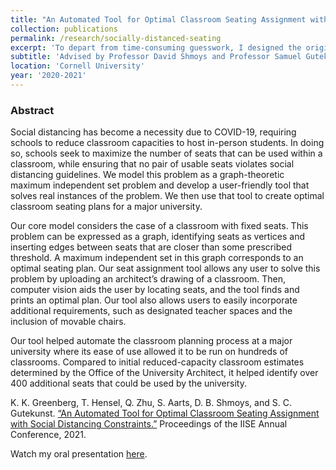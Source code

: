 ```yaml
---
title: "An Automated Tool for Optimal Classroom Seating Assignment with Social Distancing Constraints"
collection: publications
permalink: /research/socially-distanced-seating
excerpt: 'To depart from time-consuming guesswork, I designed the original tool for automatically selecting the optimal seating arrangement given social distancing guidelines that employed computer vision and integer programming. Working closely with a team of undergraduates, we improved and implemented the system for the university's use in reopening. This project was submitted to the 2021 IISE Annual Conference where it received first place for the OR Division Undergraduate Student Research Award.'
subtitle: 'Advised by Professor David Shmoys and Professor Samuel Gutekunst'
location: 'Cornell University'
year: '2020-2021'
---
```

### Abstract
Social distancing has become a necessity due to COVID-19, requiring schools to reduce classroom capacities to host in-person students. In doing so, schools seek to maximize the number of seats that can be used within a classroom, while ensuring that no pair of usable seats violates social distancing guidelines. We model this problem as a graph-theoretic maximum independent set problem and develop a user-friendly tool that solves real instances of the problem. We then use that tool to create optimal classroom seating plans for a major university.
 
Our core model considers the case of a classroom with fixed seats. This problem can be expressed as a graph, identifying seats as vertices and inserting edges between seats that are closer than some prescribed threshold. A maximum independent set in this graph corresponds to an optimal seating plan. Our seat assignment tool allows any user to solve this problem by uploading an architect’s drawing of a classroom. Then, computer vision aids the user by locating seats, and the tool finds and prints an optimal plan. Our tool also allows users to easily incorporate additional requirements, such as designated teacher spaces and the inclusion of movable chairs.
 
Our tool helped automate the classroom planning process at a major university where its ease of use allowed it to be run on hundreds of classrooms. Compared to initial reduced-capacity classroom estimates determined by the Office of the University Architect, it helped identify over 400 additional seats that could be used by the university.

K. K. Greenberg, T. Hensel, Q. Zhu, S. Aarts, D. B. Shmoys, and S. C. Gutekunst. [“An Automated Tool for Optimal Classroom Seating Assignment with Social Distancing Constraints.”](http://academicpages.github.io/files/socially-distanced-seating.pdf) Proceedings of the IISE Annual Conference, 2021.

Watch my oral presentation [here](https://drive.google.com/file/d/1Tp5pRFD6_uClzTgvqYZlorcRtC_NAnPt/view?usp=sharing).